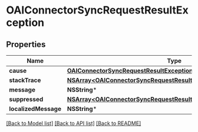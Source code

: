 # OAIConnectorSyncRequestResultException

## Properties
Name | Type | Description | Notes
------------ | ------------- | ------------- | -------------
**cause** | [**OAIConnectorSyncRequestResultExceptionCause***](OAIConnectorSyncRequestResultExceptionCause) |  | [optional] 
**stackTrace** | [**NSArray&lt;OAIConnectorSyncRequestResultExceptionCauseStackTrace&gt;***](OAIConnectorSyncRequestResultExceptionCauseStackTrace) |  | [optional] 
**message** | **NSString*** |  | [optional] 
**suppressed** | [**NSArray&lt;OAIConnectorSyncRequestResultExceptionCauseSuppressed&gt;***](OAIConnectorSyncRequestResultExceptionCauseSuppressed) |  | [optional] 
**localizedMessage** | **NSString*** |  | [optional] 

[[Back to Model list]](../README#documentation-for-models) [[Back to API list]](../README#documentation-for-api-endpoints) [[Back to README]](../README)


